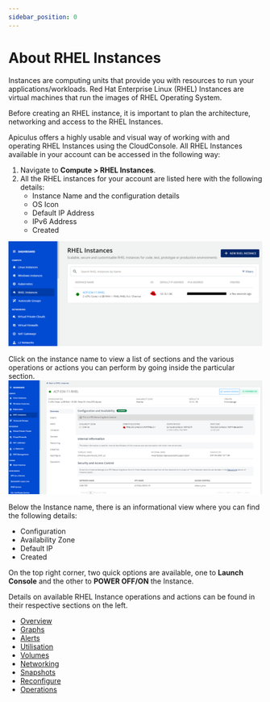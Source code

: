 ```yaml
---
sidebar_position: 0
---
```

# About RHEL Instances

Instances are computing units that provide you with resources to run your applications/workloads. Red Hat Enterprise Linux (RHEL) Instances are virtual machines that run the images of RHEL Operating System.

Before creating an RHEL instance, it is important to plan the architecture, networking and access to the RHEL Instances.

Apiculus offers a highly usable and visual way of working with and operating RHEL Instances using the CloudConsole. All RHEL Instances available in your account can be accessed in the following way:

1. Navigate to **Compute > RHEL Instances**.
2. All the RHEL instances for your account are listed here with the following details:
	- Instance Name and the configuration details
	- OS Icon
	- Default IP Address
	- IPv6 Address
	- Created

![RHEL Instances](img/RHEL3.png)

Click on the instance name to view a list of sections and the various operations or actions you can perform by going inside the particular section. 
![RHEL Instances](img/RHEL4.png)

Below the Instance name, there is an informational view where you can find the following details:
- Configuration
- Availability Zone
- Default IP
- Created 

On the top right corner, two quick options are available, one to **Launch Console** and the other to **POWER OFF/ON** the Instance.
 
Details on available RHEL Instance operations and actions can be found in their respective sections on the left.

- [Overview](ViewingDetailsofRHELInstances.md)
- [Graphs](ViewingGraphsandUtilizationofRHELInstances.md)
- [Alerts](ConfiguringAlertsonRHELInstances.md)
- [Utilisation](ViewingGraphsandUtilizationofRHELInstances.md)
- [Volumes](VolumeManagementwithRHELInstances.md)
- [Networking](NetworkingManagementwithRHELInstances.md)
- [Snapshots](WorkingwithRHELInstanceSnapshots.md)
- [Reconfigure](ReconfiguringRHELInstances.md)
- [Operations](RHELInstanceOperations.md)